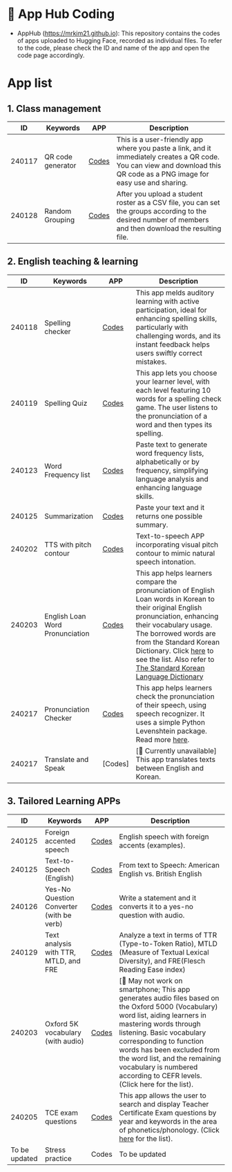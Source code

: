 # 🐳 App Hub Coding

+ AppHub (https://mrkim21.github.io): This repository contains the codes of apps uploaded to Hugging Face, recorded as individual files. To refer to the code, please check the ID and name of the app and open the code page accordingly.

# App list

## 1. Class management

|ID|Keywords|APP|Description|
|--|--|--|--|
|240117 |	QR code generator|[Codes](https://github.com/mrkim21/mrkim21.github.io/blob/main/appfolder/appcodes/240117_qrcode.ipynb)|This is a user-friendly app where you paste a link, and it immediately creates a QR code. You can view and download this QR code as a PNG image for easy use and sharing.|
|240128	| Random Grouping |[Codes](https://github.com/mrkim21/mrkim21.github.io/blob/main/appfolder/appcodes/240117_qrcode.ipynb)|After you upload a student roster as a CSV file, you can set the groups according to the desired number of members and then download the resulting file.|

## 2. English teaching & learning

|ID|Keywords|APP|Description|
|--|--|--|--|
|240118 |	Spelling checker |[Codes](https://github.com/mrkim21/mrkim21.github.io/blob/main/appfolder/appcodes/240118_spelling.ipynb)|This app melds auditory learning with active participation, ideal for enhancing spelling skills, particularly with challenging words, and its instant feedback helps users swiftly correct mistakes.|
|240119	| Spelling Quiz |[Codes](https://github.com/mrkim21/mrkim21.github.io/blob/main/appfolder/appcodes/240128_spelling_quiz.ipynb)|This app lets you choose your learner level, with each level featuring 10 words for a spelling check game. The user listens to the pronunciation of a word and then types its spelling.|
|240123	| Word Frequency list| [Codes](https://github.com/mrkim21/mrkim21.github.io/blob/main/appfolder/appcodes/240123_freqlist.ipynb)|Paste text to generate word frequency lists, alphabetically or by frequency, simplifying language analysis and enhancing language skills.|
|240125	| Summarization| [Codes](https://github.com/mrkim21/mrkim21.github.io/blob/main/appfolder/appcodes/240125_summarization.ipynb)|Paste your text and it returns one possible summary.|
|240202	| TTS with pitch contour |[Codes](https://github.com/mrkim21/mrkim21.github.io/blob/main/appfolder/appcodes/240202_tts_pitch.ipynb)|Text-to-speech APP incorporating visual pitch contour to mimic natural speech intonation.|
|240203 |	English Loan Word Pronunciation |[Codes](https://github.com/mrkim21/mrkim21.github.io/blob/main/appfolder/appcodes/240203_korean_english.ipynb)|This app helps learners compare the pronunciation of English Loan words in Korean to their original English pronunciation, enhancing their vocabulary usage. The borrowed words are from the Standard Korean Dictionary. Click [here](https://github.com/MK316/Spring2024/blob/main/data/FKE.csv) to see the list. Also refer to [The Standard Korean Language Dictionary](https://stdict.korean.go.kr/main/main.do)|
|240217	| Pronunciation Checker | [Codes](https://github.com/mrkim21/mrkim21.github.io/blob/main/appfolder/appcodes/240217_pronunciation_checker.ipynb)|This app helps learners check the pronunciation of their speech, using speech recognizer. It uses a simple Python Levenshtein package. Read more [here](https://github.com/mrkim21/mrkim21.github.io/blob/main/appfolder/proncheckcaution.md).|
| 240217	| Translate and Speak |[Codes]|[📌 Currently unavailable] This app translates texts between English and Korean.|

## 3. Tailored Learning APPs
|ID|Keywords|APP|Description|
|--|--|--|--|
|240125 |	Foreign accented speech |[Codes](https://github.com/mrkim21/mrkim21.github.io/blob/main/appfolder/appcodes/240125_foreignaccent.ipynb)|English speech with foreign accents (examples).|
|240125 |	Text-to-Speech (English) |[Codes](https://github.com/mrkim21/mrkim21.github.io/blob/main/appfolder/appcodes/240125_tts_english.ipynb)|From text to Speech: American English vs. British English|
|240126	| Yes-No Question Converter (with be verb) |[Codes](https://github.com/mrkim21/mrkim21.github.io/blob/main/appfolder/appcodes/240126_yesno_converter.ipynb)| Write a statement and it converts it to a yes-no question with audio.|
|240129	| Text analysis with TTR, MTLD, and FRE |[Codes](https://github.com/mrkim21/mrkim21.github.io/blob/main/appfolder/appcodes/240129_textanalysis01.ipynb)|Analyze a text in terms of TTR (Type-to-Token Ratio), MTLD (Measure of Textual Lexical Diversity), and FRE(Flesch Reading Ease index)|
|240203	| Oxford 5K vocabulary (with audio) |[Codes](https://github.com/mrkim21/mrkim21.github.io/blob/main/appfolder/appcodes/240203_oxford5k_audio.ipynb)| [📌 May not work on smartphone; This app generates audio files based on the Oxford 5000 (Vocabulary) word list, aiding learners in mastering words through listening. Basic vocabulary corresponding to function words has been excluded from the word list, and the remaining vocabulary is numbered according to CEFR levels. (Click here for the list).|
|240205 |	TCE exam questions |[Codes](https://github.com/mrkim21/mrkim21.github.io/blob/main/appfolder/appcodes/240205_TCE.ipynb)|This app allows the user to search and display Teacher Certificate Exam questions by year and keywords in the area of phonetics/phonology. (Click [here](https://github.com/MK316/TExams/blob/main/TExams.csv) for the list).|
|To be updated|	Stress practice |Codes | To be updated|




